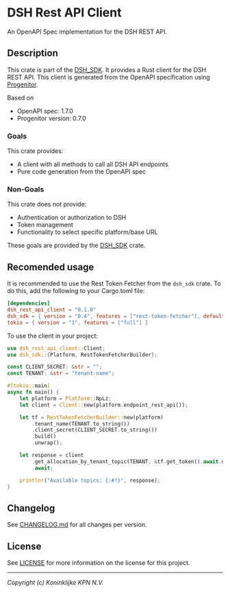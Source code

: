 # DSH Rest API Client
An OpenAPI Spec implementation for the DSH REST API.

## Description
This crate is part of the [DSH_SDK](https://crates.io/crates/dsh_sdk). It provides a Rust client for the DSH REST API. This client is generated from the OpenAPI specification using [Progenitor](https://github.com/oxidecomputer/progenitor).

Based on 
- OpenAPI spec: 1.7.0
- Progenitor version: 0.7.0

### Goals
This crate provides:
- A client with all methods to call all DSH API endpoints
- Pure code generation from the OpenAPI spec

### Non-Goals
This crate does not provide:
- Authentication or authorization to DSH
- Token management
- Functionality to select specific platform/base URL

These goals are provided by the [DSH_SDK](https://crates.io/crates/dsh_sdk) crate.

## Recomended usage
It is recommended to use the Rest Token Fetcher from the `dsh_sdk` crate. To do this, add the following to your Cargo.toml file:

```toml
[dependencies]
dsh_rest_api_client = "0.1.0"
dsh_sdk = { version = "0.4", features = ["rest-token-fetcher"], default-features = false }
tokio = { version = "1", features = ["full"] }
```

To use the client in your project:
```rust
use dsh_rest_api_client::Client;
use dsh_sdk::{Platform, RestTokenFetcherBuilder};

const CLIENT_SECRET: &str = "";
const TENANT: &str = "tenant-name";

#[tokio::main]
async fn main() {
    let platform = Platform::NpLz;
    let client = Client::new(platform.endpoint_rest_api());

    let tf = RestTokenFetcherBuilder::new(platform)
        .tenant_name(TENANT.to_string())
        .client_secret(CLIENT_SECRET.to_string())
        .build()
        .unwrap();

    let response = client
        .get_allocation_by_tenant_topic(TENANT, &tf.get_token().await.unwrap())
        .await;

    println!("Available topics: {:#?}", response);
}
```
## Changelog
See [CHANGELOG.md](CHANGELOG.md) for all changes per version.

## License
See [LICENSE](../LICENSE) for more information on the license for this project.

---
_Copyright (c) Koninklijke KPN N.V._ 
